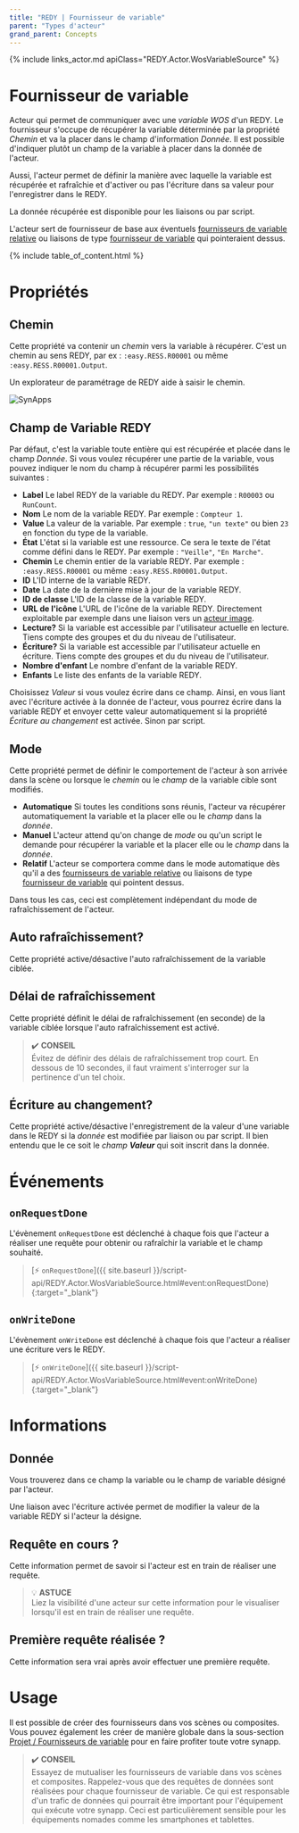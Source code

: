 ```yaml
---
title: "REDY | Fournisseur de variable"
parent: "Types d'acteur"
grand_parent: Concepts
---
```


{% include links_actor.md apiClass="REDY.Actor.WosVariableSource" %}

# Fournisseur de variable

Acteur qui permet de communiquer avec une *variable WOS* d'un REDY. Le fournisseur s'occupe de récupérer la variable déterminée par la propriété *Chemin* et va la placer dans le champ d'information *Donnée*. Il est possible d'indiquer plutôt un champ de la variable à placer dans la donnée de l'acteur.

Aussi, l'acteur permet de définir la manière avec laquelle la variable est récupérée et rafraîchie et d'activer ou pas l'écriture dans sa valeur pour l'enregistrer dans le REDY.

La donnée récupérée est disponible pour les liaisons ou par script.

L'acteur sert de fournisseur de base aux éventuels [fournisseurs de variable relative](./redy-wos-variable-relative-source.md) ou liaisons de type [fournisseur de variable](../binding.md#fournisseur-de-variable) qui pointeraient dessus.

{% include table_of_content.html %}

# Propriétés

## Chemin

Cette propriété va contenir un *chemin* vers la variable à récupérer. C'est un chemin au sens REDY, par ex : `:easy.RESS.R00001` ou même `:easy.RESS.R00001.Output`.

Un explorateur de paramétrage de REDY aide à saisir le chemin.

![SynApps](../../assets/concepts/actor/redy-variable-source/sample-01.gif)


## Champ de Variable REDY

Par défaut, c'est la variable toute entière qui est récupérée et placée dans le champ *Donnée*. Si vous voulez récupérer une partie de la variable, vous pouvez indiquer le nom du champ à récupérer parmi les possibilités suivantes :
- **Label** Le label REDY de la variable du REDY. Par exemple : `R00003` ou `RunCount`.
- **Nom** Le nom de la variable REDY. Par exemple : `Compteur 1`.
- **Value** La valeur de la variable. Par exemple : `true`, `"un texte"` ou bien `23` en fonction du type de la variable.
- **État** L'état si la variable est une ressource. Ce sera le texte de l'état comme défini dans le REDY. Par exemple : `"Veille"`, `"En Marche"`.
- **Chemin** Le chemin entier de la variable REDY. Par exemple : `:easy.RESS.R00001` ou même `:easy.RESS.R00001.Output`.
- **ID** L'ID interne de la variable REDY.
- **Date** La date de la dernière mise à jour de la variable REDY.
- **ID de classe** L'ID de la classe de la variable REDY.
- **URL de l'icône** L'URL de l'icône de la variable REDY. Directement exploitable par exemple dans une liaison vers un [acteur image](./display-image.md).
- **Lecture?** Si la variable est accessible par l'utilisateur actuelle en lecture. Tiens compte des groupes et du du niveau de l'utilisateur.
- **Écriture?** Si la variable est accessible par l'utilisateur actuelle en écriture. Tiens compte des groupes et du du niveau de l'utilisateur.
- **Nombre d'enfant** Le nombre d'enfant de la variable REDY.
- **Enfants** Le liste des enfants de la variable REDY.

Choisissez *Valeur* si vous voulez écrire dans ce champ. Ainsi, en vous liant avec l'écriture activée à la donnée de l'acteur, vous pourrez écrire dans la variable REDY et envoyer cette valeur automatiquement si la propriété *Écriture au changement* est activée. Sinon par script.

## Mode

Cette propriété permet de définir le comportement de l'acteur à son arrivée dans la scène ou lorsque le *chemin* ou le *champ* de la variable cible sont modifiés.

- **Automatique** Si toutes les conditions sons réunis, l'acteur va récupérer automatiquement la variable et la placer elle ou le *champ* dans la *donnée*.
- **Manuel** L'acteur attend qu'on change de *mode* ou qu'un script le demande pour récupérer la variable et la placer elle ou le *champ* dans la *donnée*.
- **Relatif** L'acteur se comportera comme dans le mode automatique dès qu'il a des [fournisseurs de variable relative](./redy-wos-variable-relative-source.md) ou liaisons de type [fournisseur de variable](../binding.md#fournisseur-de-variable) qui pointent dessus.

Dans tous les cas, ceci est complètement indépendant du mode de rafraîchissement de l'acteur.

## Auto rafraîchissement?

Cette propriété active/désactive l'auto rafraîchissement de la variable ciblée.

## Délai de rafraîchissement

Cette propriété définit le délai de rafraîchissement (en seconde) de la variable ciblée lorsque l'auto rafraîchissement est activé.


> ✔️ **CONSEIL**<br>
> Évitez de définir des délais de rafraîchissement trop court. En dessous de 10 secondes, il faut vraiment s'interroger sur la pertinence d'un tel choix.

## Écriture au changement?

Cette propriété active/désactive l'enregistrement de la valeur d'une variable dans le REDY si la *donnée* est modifiée par liaison ou par script. Il bien entendu que le ce soit le *champ* ***Valeur*** qui soit inscrit dans la donnée.

# Événements

## `onRequestDone`

L'évènement `onRequestDone` est déclenché à chaque fois que l'acteur a réaliser une requête pour obtenir ou rafraîchir la variable et le champ souhaité.

> [⚡ `onRequestDone`]({{ site.baseurl }}/script-api/REDY.Actor.WosVariableSource.html#event:onRequestDone){:target="_blank"}

## `onWriteDone`

L'évènement `onWriteDone` est déclenché à chaque fois que l'acteur a réaliser une écriture vers le REDY.

> [⚡ `onWriteDone`]({{ site.baseurl }}/script-api/REDY.Actor.WosVariableSource.html#event:onWriteDone){:target="_blank"}

# Informations

## Donnée

Vous trouverez dans ce champ la variable ou le champ de variable désigné par l'acteur.

Une liaison avec l'écriture activée permet de modifier la valeur de la variable REDY si l'acteur la désigne.

## Requête en cours ?

Cette information permet de savoir si l'acteur est en train de réaliser une requête.

> 💡 **ASTUCE**<br>
Liez la visibilité d'une acteur sur cette information pour le visualiser lorsqu'il est en train de réaliser une requête.

## Première requête réalisée ?

Cette information sera vrai après avoir effectuer une première requête.

# Usage

Il est possible de créer des fournisseurs dans vos scènes ou composites. Vous pouvez également les créer de manière globale dans la sous-section [Projet / Fournisseurs de variable](../project/variable-source.md) pour en faire profiter toute votre synapp.


> ✔️ **CONSEIL**<br>
> Essayez de mutualiser les fournisseurs de variable dans vos scènes et composites. Rappelez-vous que des requêtes de données sont réalisées pour chaque fournisseur de variable. Ce qui est responsable d'un trafic de données qui pourrait être important pour l'équipement qui exécute votre synapp. Ceci est particulièrement sensible pour les équipements nomades comme les smartphones et tablettes.
